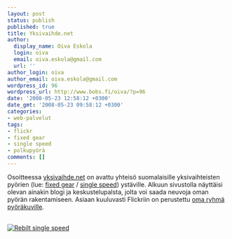 ```yaml
---
layout: post
status: publish
published: true
title: Yksivaihde.net
author:
  display_name: Oiva Eskola
  login: oiva
  email: oiva.eskola@gmail.com
  url: ''
author_login: oiva
author_email: oiva.eskola@gmail.com
wordpress_id: 96
wordpress_url: http://www.bobs.fi/oiva/?p=96
date: '2008-05-23 12:58:12 +0300'
date_gmt: '2008-05-23 09:58:12 +0300'
categories:
- web-palvelut
tags:
- flickr
- fixed gear
- single speed
- polkupyörä
comments: []
---
```

<p>Osoitteessa <a href="http://www.yksivaihde.net/site/">yksivaihde.net</a> on avattu yhteisö suomalaisille yksivaihteisten pyörien (lue: <a href="http://en.wikipedia.org/wiki/Fixed_gear" title="Wikipedia: fixed gear bicycle">fixed gear</a> / <a href="http://en.wikipedia.org/wiki/Single_speed" title="Wikipedia: single speed bicycle">single speed</a>) ystäville. Alkuun sivustolla näyttäisi olevan ainakin blogi ja keskustelupalsta, jolta voi saada neuvoja oman pyörän rakentamiseen. Asiaan kuuluvasti Flickriin on perustettu <a href="http://www.flickr.com/groups/yksivaihde/">oma ryhmä pyöräkuville</a>.</p>
<p><a href="http://www.flickr.com/photos/mustaninja/2059027029/in/pool-yksivaihde/"><br />
<img src="http://farm3.static.flickr.com/2217/2059027029_0fd1f67c8a_m.jpg" alt="Rebilt single speed" /></a></p>
